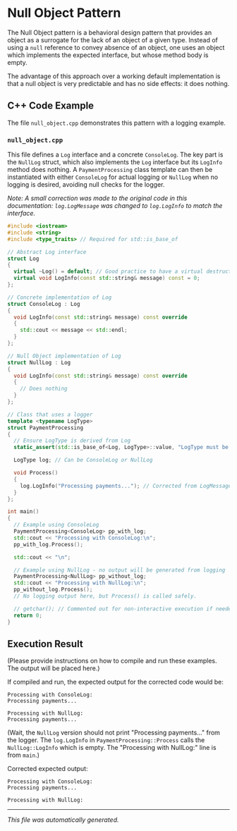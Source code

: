 # Null Object Pattern

The Null Object pattern is a behavioral design pattern that provides an object as a surrogate for the lack of an object of a given type. Instead of using a `null` reference to convey absence of an object, one uses an object which implements the expected interface, but whose method body is empty.

The advantage of this approach over a working default implementation is that a null object is very predictable and has no side effects: it does nothing.

## C++ Code Example

The file `null_object.cpp` demonstrates this pattern with a logging example.

### `null_object.cpp`

This file defines a `Log` interface and a concrete `ConsoleLog`. The key part is the `NullLog` struct, which also implements the `Log` interface but its `LogInfo` method does nothing. A `PaymentProcessing` class template can then be instantiated with either `ConsoleLog` for actual logging or `NullLog` when no logging is desired, avoiding null checks for the logger.

*Note: A small correction was made to the original code in this documentation: `log.LogMessage` was changed to `log.LogInfo` to match the interface.*

```cpp
#include <iostream>
#include <string>
#include <type_traits> // Required for std::is_base_of

// Abstract Log interface
struct Log
{
  virtual ~Log() = default; // Good practice to have a virtual destructor
  virtual void LogInfo(const std::string& message) const = 0;
};

// Concrete implementation of Log
struct ConsoleLog : Log
{
  void LogInfo(const std::string& message) const override
  {
    std::cout << message << std::endl;
  }
};

// Null Object implementation of Log
struct NullLog : Log
{
  void LogInfo(const std::string& message) const override
  {
    // Does nothing
  }
};

// Class that uses a logger
template <typename LogType>
struct PaymentProcessing
{
  // Ensure LogType is derived from Log
  static_assert(std::is_base_of<Log, LogType>::value, "LogType must be a Log");

  LogType log; // Can be ConsoleLog or NullLog

  void Process()
  {
    log.LogInfo("Processing payments..."); // Corrected from LogMessage to LogInfo
  }
};

int main()
{
  // Example using ConsoleLog
  PaymentProcessing<ConsoleLog> pp_with_log;
  std::cout << "Processing with ConsoleLog:\n";
  pp_with_log.Process();

  std::cout << "\n";

  // Example using NullLog - no output will be generated from logging
  PaymentProcessing<NullLog> pp_without_log;
  std::cout << "Processing with NullLog:\n";
  pp_without_log.Process();
  // No logging output here, but Process() is called safely.

  // getchar(); // Commented out for non-interactive execution if needed
  return 0;
}

```

## Execution Result

(Please provide instructions on how to compile and run these examples. The output will be placed here.)

If compiled and run, the expected output for the corrected code would be:

```
Processing with ConsoleLog:
Processing payments...

Processing with NullLog:
Processing payments...
```
(Wait, the `NullLog` version should not print "Processing payments..." from the logger. The `log.LogInfo` in `PaymentProcessing::Process` calls the `NullLog::LogInfo` which is empty. The "Processing with NullLog:" line is from `main`.)

Corrected expected output:
```
Processing with ConsoleLog:
Processing payments...

Processing with NullLog:
```

---

*This file was automatically generated.*
